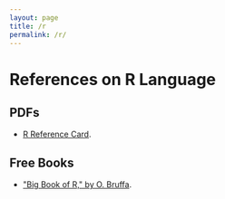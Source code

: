 ```yaml
---
layout: page
title: /r
permalink: /r/
---
```


# References on R Language

## PDFs
- [R Reference Card](https://cran.r-project.org/doc/contrib/Short-refcard.pdf).

## Free Books
- ["Big Book of R," by O. Bruffa](https://www.bigbookofr.com/).
